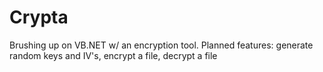 # Crypta

Brushing up on VB.NET w/ an encryption tool. Planned features: generate random keys and IV's, encrypt a file, decrypt a file